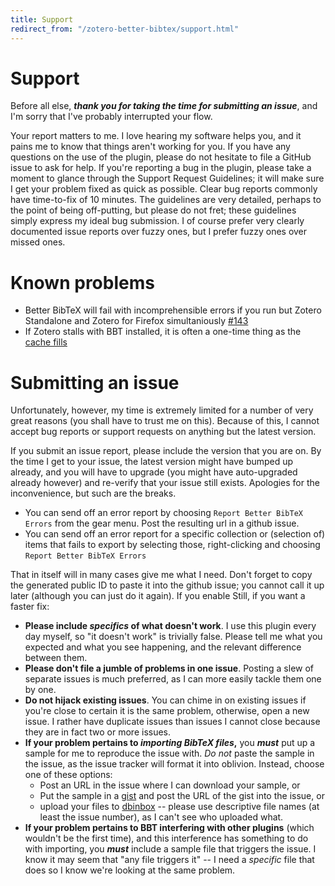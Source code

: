 ```yaml
---
title: Support
redirect_from: "/zotero-better-bibtex/support.html"
---
```

# Support

<!-- WARNING: GENERATED FROM https://github.com/retorquere/zotero-better-bibtex/blob/master/CONTRIBUTING.md. EDITS WILL BE OVERWRITTEN -->

Before all else, ***thank you for taking the time for submitting an issue***, and I'm sorry that I've probably
interrupted your flow.

Your report matters to me. I love hearing my software helps you, and it pains me to know that things aren't working for
you.  If you have any questions on the use of the plugin, please do not hesitate to file a GitHub issue to ask for help.
If you're reporting a bug in the plugin, please take a moment to glance through the Support Request Guidelines; it will
make sure I get your problem fixed as quick as possible. Clear bug reports commonly have time-to-fix of 10 minutes. The
guidelines are very detailed, perhaps to the point of being off-putting, but please do not fret; these guidelines simply
express my ideal bug submission. I of course prefer very clearly documented issue reports over fuzzy ones, but I prefer
fuzzy ones over missed ones.

# Known problems

* Better BibTeX will fail with incomprehensible errors if you run but Zotero Standalone and Zotero for Firefox
  simultaniously [#143](https://github.com/retorquere/zotero-better-bibtex/issues/143)
* If Zotero stalls with BBT installed, it is often a one-time thing as the [cache fills](https://retorquere.github.io/better-bibtex/performance.html)

# Submitting an issue

Unfortunately, however, my time is extremely limited for a number of very great reasons (you shall have to trust me on this). Because of this, I
cannot accept bug reports or support requests on anything but the latest version.

If you submit an issue report, please include the version that you are on. By the time I get to your issue, the latest
version might have bumped up already, and you will have to upgrade (you might have auto-upgraded already however) and
re-verify that your issue still exists. Apologies for the inconvenience, but such are the breaks.

* You can send off an error report by choosing `Report Better BibTeX Errors` from the gear menu. Post the resulting url in a
  github issue.
* You can send off an error report for a specific collection or (selection of) items that fails to export by selecting those, right-clicking
  and choosing `Report Better BibTeX Errors`

That in itself will in many cases give me what I need. Don't forget to copy the generated public ID to paste it into the github
issue; you cannot call it up later (although you can just do it again). If you enable Still, if you want a faster fix:

* **Please include *specifics* of what doesn't work**. I use this plugin every day myself, so "it doesn't work" is trivially
  false. Please tell me what you expected and what you see happening, and the relevant difference between them.
* **Please don't file a jumble of problems in one issue**. Posting a slew of separate issues is much preferred, as I can
  more easily tackle them one by one.
* **Do not hijack existing issues**. You can chime in on existing issues if you're close to certain it is the same problem,
  otherwise, open a new issue. I rather have duplicate issues than issues I cannot close because they are in fact two or
  more issues.
* **If your problem pertains to *importing BibTeX files*,** you ***must*** put up a sample for me to reproduce the issue with.
  *Do not* paste the sample in the issue, as the issue tracker will format it into oblivion. Instead, choose one of
  these options:
  * Post an URL in the issue where I can download your sample, or
  * Put the sample in a [gist](https://gist.github.com/) and post the URL of the gist into the issue, or 
  * upload your files to [dbinbox](http://dbinbox.com/allthatisthecase) -- please use descriptive file names (at least
    the issue number), as I can't see who uploaded what.
* **If your problem pertains to BBT interfering with other plugins** (which wouldn't be the first time), and this interference
  has something to do with importing, you ***must*** include a sample file that triggers the issue. I know it may seem
  that "any file triggers it" -- I need a *specific* file that does so I know we're looking at the same problem.


<script type = 'text/javascript'>
          window.setTimeout(function(){ window.location.href = 'https://github.com/retorquere/zotero-better-bibtex/wiki/Support'; },3000)
        </script>